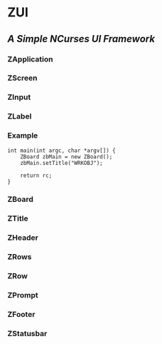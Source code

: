 # ZUI
*A Simple NCurses UI Framework*
---
### ZApplication

### ZScreen

### ZInput

### ZLabel

### Example
```
int main(int argc, char *argv[]) {
    ZBoard zbMain = new ZBoard();
    zbMain.setTitle("WRKOBJ");
    
    return rc;
}
```

### ZBoard
### ZTitle
### ZHeader
### ZRows
### ZRow
### ZPrompt
### ZFooter
### ZStatusbar
